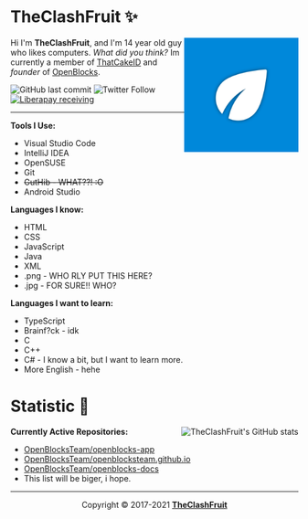 <h1>TheClashFruit ✨</h1> <img src="https://raw.githubusercontent.com/TheClashFruit/TheClashFruit/main/logo.png" align="right" height="200px">

Hi I'm **TheClashFruit**, and I'm 14 year old guy who likes computers. _What did you think?_
Im currently a member of [ThatCakeID](https://github.com/ThatCakeID) and _founder_ of [OpenBlocks](https://github.com/OpenBlocksTeam).

![GitHub last commit](https://img.shields.io/github/last-commit/TheClashFruit/TheClashFruit?label=last%20readme%20update&style=for-the-badge)
![Twitter Follow](https://img.shields.io/twitter/follow/TheClashFruit?style=for-the-badge)
[![Liberapay receiving](https://img.shields.io/liberapay/receives/TheClashFruit?style=for-the-badge)](https://liberapay.com/TheClashFruit)


----------

**Tools I Use:**
- Visual Studio Code
- IntelliJ IDEA
- OpenSUSE
- Git
- ~~GutHib - WHAT??! :O~~
- Android Studio

**Languages I know:**
- HTML
- CSS
- JavaScript
- Java
- XML
- .png - WHO RLY PUT THIS HERE?
- .jpg - FOR SURE!! WHO?

**Languages I want to learn:**
- TypeScript
- Brainf?ck - idk
- C
- C++
- C# - I know a bit, but I want to learn more.
- More English - hehe

<h1>Statistic 🏅</h1> <img alt="TheClashFruit's GitHub stats" src="https://github-readme-stats.vercel.app/api?username=TheClashFruit&show_icons=true&count_private=true&bg_color=00000000&text_color=808080" align="right"> <!-- hehe, this is from ryenyuku -->

**Currently Active Repositories:**
- [OpenBlocksTeam/openblocks-app](https://github.com/OpenBlocksTeam/openblocks-app)
- [OpenBlocksTeam/openblocksteam.github.io](https://github.com/OpenBlocksTeam/openblocksteam.github.io)
- [OpenBlocksTeam/openblocks-docs](https://github.com/OpenBlocksTeam/openblocks-docs)
- This list will be biger, i hope.

----------

<p align="center">Copyright &copy; 2017-2021 <a href="https://bit.ly/3bgQPpC"><b>TheClashFruit</b></a></p>

